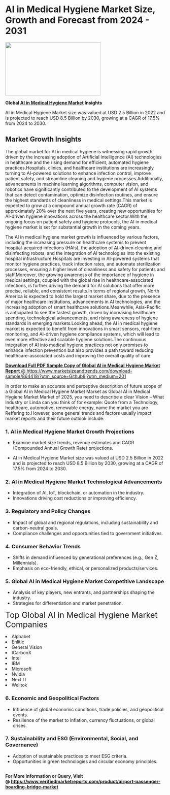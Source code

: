 <H1>AI in Medical Hygiene Market Size, Growth and Forecast from 2024 - 2031</H1><img class="aligncenter size-medium wp-image-584254" src="https://thirdeyenews.in/wp-content/uploads/2024/09/Global-Market-Research-300x168.jpeg" alt="" width="300" height="168" /><p><strong>Global&nbsp;<a href="https://www.marketsizeandtrends.com/download-sample/864418/?utm_source=Github8j?utm_medium=201">AI in Medical Hygiene Market</a> Insights</strong></p><p>AI in Medical Hygiene Market size was valued at USD 2.5 Billion in 2022 and is projected to reach USD 8.5 Billion by 2030, growing at a CAGR of 17.5% from 2024 to 2030.</p><p><h2>Market Growth Insights</h2> <p>The global market for AI in medical hygiene is witnessing rapid growth, driven by the increasing adoption of Artificial Intelligence (AI) technologies in healthcare and the rising demand for efficient, automated hygiene practices.Hospitals, clinics, and healthcare institutions are increasingly turning to AI-powered solutions to enhance infection control, improve patient safety, and streamline cleaning and hygiene processes.Additionally, advancements in machine learning algorithms, computer vision, and robotics have significantly contributed to the development of AI systems that can detect contamination, optimize disinfection routines, and ensure the highest standards of cleanliness in medical settings.This market is expected to grow at a compound annual growth rate (CAGR) of approximately 20% over the next five years, creating new opportunities for AI-driven hygiene innovations across the healthcare sector.With the ongoing focus on patient safety and hygiene protocols, the AI in medical hygiene market is set for substantial growth in the coming years.</p> <p><a href="#download-sample"></a></p> <p>The AI in medical hygiene market growth is influenced by various factors, including the increasing pressure on healthcare systems to prevent hospital-acquired infections (HAIs), the adoption of AI-driven cleaning and disinfecting robots, and the integration of AI technologies into the existing hospital infrastructure.Hospitals are investing in AI-powered systems that monitor hygiene practices, track infection rates, and automate sterilization processes, ensuring a higher level of cleanliness and safety for patients and staff.Moreover, the growing awareness of the importance of hygiene in medical settings, coupled with the global rise in healthcare-associated infections, is further driving the demand for AI solutions that offer more precise, reliable, and consistent results.In terms of regional growth, North America is expected to hold the largest market share, due to the presence of major healthcare institutions, advancements in AI technologies, and the increasing adoption of smart healthcare solutions.Meanwhile, Asia-Pacific is anticipated to see the fastest growth, driven by increasing healthcare spending, technological advancements, and rising awareness of hygiene standards in emerging markets.Looking ahead, the AI in medical hygiene market is expected to benefit from innovations in smart sensors, real-time monitoring, and AI-driven hygiene compliance systems, which will lead to even more effective and scalable hygiene solutions.The continuous integration of AI into medical hygiene practices not only promises to enhance infection prevention but also provides a path toward reducing healthcare-associated costs and improving the overall quality of care.</p> <p><a href="#get-more"></p><p><span class=""><strong>Download Full PDF Sample Copy of Global AI in Medical Hygiene Market Report</strong> @ <a href="https://www.marketsizeandtrends.com/download-sample/864418/?utm_source=Github8j?utm_medium=201" target="_blank">https://www.marketsizeandtrends.com/download-sample/864418/?utm_source=Github8j?utm_medium=201</a></span></p><p>In order to make an accurate and perceptive description of future scope of a Global&nbsp;AI in Medical Hygiene Market Market as Global&nbsp;AI in Medical Hygiene Market Market of 2025, you need to describe a clear Vision &ndash; What Industry or Linda can you think of for example: Quote from a Technology, healthcare, automotive, renewable energy, name the market you are Reffering to.However, some general trends and factors usually impact market reports and their future outlook include:</p><h3>1.&nbsp;<strong>AI in Medical Hygiene Market Growth Projections</strong></h3><ul><li>Examine market size trends, revenue estimates and CAGR (Compounded Annual Growth Rate) projections.</li><li><p>AI in Medical Hygiene Market size was valued at USD 2.5 Billion in 2022 and is projected to reach USD 8.5 Billion by 2030, growing at a CAGR of 17.5% from 2024 to 2030.</p></li></ul><h3>2.&nbsp;<strong>AI in Medical Hygiene Market Technological Advancements</strong></h3><ul><li>Integration of AI, IoT, blockchain, or automation in the industry.</li><li>Innovations driving cost reductions or improving efficiency.</li></ul><h3>3.&nbsp;<strong>Regulatory and Policy Changes</strong></h3><ul><li>Impact of global and regional regulations, including sustainability and carbon-neutral goals.</li><li>Compliance challenges and opportunities tied to government initiatives.</li></ul><h3>4.&nbsp;<strong>Consumer Behavior Trends</strong></h3><ul><li>Shifts in demand influenced by generational preferences (e.g., Gen Z, Millennials).</li><li>Emphasis on eco-friendly, ethical, or personalized products/services.</li></ul><h3>5.&nbsp;<strong>Global AI in Medical Hygiene Market Competitive Landscape</strong></h3><ul><li>Analysis of key players, new entrants, and partnerships shaping the industry.</li><li>Strategies for differentiation and market penetration.</li></ul><p data-pm-slice="1 1 []"><span style="color: inherit; font-family: inherit; font-size: 25px;">Top Global AI in Medical Hygiene Market Companies</span></p><div class="" data-test-id=""><p><li>Alphabet</li><li> Enlitic</li><li> General Vision</li><li> ICarbonX</li><li> Intel</li><li> IBM</li><li> Microsoft</li><li> Nvidia</li><li> Next IT</li><li> Welltok</li></p></div><h3>6.&nbsp;<strong>Economic and Geopolitical Factors</strong></h3><ul><li>Influence of global economic conditions, trade policies, and geopolitical events.</li><li>Resilience of the market to inflation, currency fluctuations, or global crises.</li></ul><h3>7.&nbsp;<strong>Sustainability and ESG (Environmental, Social, and Governance)</strong></h3><ul><li>Adoption of sustainable practices to meet ESG criteria.</li><li>Opportunities in green technologies and circular economy principles.</li></ul><h2><strong style="font-size: 14px;">For More Information or Query, Visit @&nbsp;</strong><a style="background-color: #ffffff; font-size: 14px;" href="https://www.marketsizeandtrends.com/report/ai-in-medical-hygiene-market/" target="_blank">https://www.verifiedmarketreports.com/product/airport-passenger-boarding-bridge-market</a></h2>